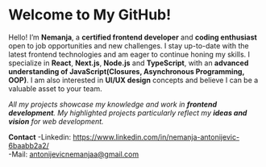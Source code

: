 # Welcome to My GitHub!

Hello! I’m **Nemanja**, a **certified frontend developer** and **coding enthusiast** open to job opportunities and new challenges. I stay up-to-date with the latest frontend technologies and am eager to continue honing my skills. I specialize in **React**, **Next.js**, **Node.js** and **TypeScript**, with an **advanced understanding of JavaScript(Closures, Asynchronous Programming, OOP)**.
I am also interested in **UI/UX design** concepts and believe I can be a valuable asset to your team.

*All my projects showcase my knowledge and work in **frontend development**. My highlighted projects particularly reflect my **ideas and vision** for web development.*

**Contact**
-Linkedin: https://www.linkedin.com/in/nemanja-antonijevic-6baabb2a2/
<br>
-Mail: antonijevicnemanjaa@gmail.com


